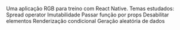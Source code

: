 Uma aplicação RGB para treino com React Native.
Temas estudados:
    Spread operator
    Imutabilidade
    Passar função por props
    Desabilitar elementos
    Renderização condicional
    Geração aleatória de dados
